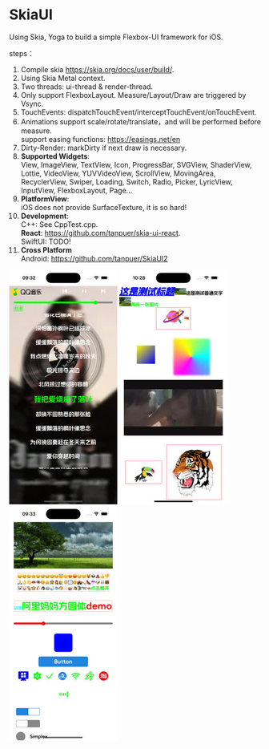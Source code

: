 # SkiaUI

Using Skia, Yoga to build a simple Flexbox-UI framework for iOS.

steps：

1. Compile skia https://skia.org/docs/user/build/.
2. Using Skia Metal context.
3. Two threads: ui-thread & render-thread.
4. Only support FlexboxLayout. Measure/Layout/Draw are triggered by Vsync.
5. TouchEvents: dispatchTouchEvent/interceptTouchEvent/onTouchEvent.
6. Animations support scale/rotate/translate，and will be performed before measure.  
   support easing functions: https://easings.net/en
7. Dirty-Render: markDirty if next draw is necessary.
8. **Supported Widgets**:   
   View, ImageView, TextView, Icon, ProgressBar, SVGView, ShaderView, Lottie, VideoView,
   YUVVideoView, ScrollView, MovingArea, RecyclerView, Swiper, Loading, Switch, Radio, Picker,
   LyricView, InputView, FlexboxLayout, Page...
9. **PlatformView**:  
   iOS does not provide SurfaceTexture, it is so hard!
10. **Development**:  
    C++: See CppTest.cpp.  
    **React**: https://github.com/tanpuer/skia-ui-react.  
    SwiftUI: TODO!  
11. **Cross Platform**  
    Android: https://github.com/tanpuer/SkiaUI2   

![image](https://github.com/tanpuer/HYSkiaUI-iOS/blob/main/example1.jpeg)
![image](https://github.com/tanpuer/HYSkiaUI-iOS/blob/main/example2.jpeg)
![image](https://github.com/tanpuer/HYSkiaUI-iOS/blob/main/example3.jpeg)

